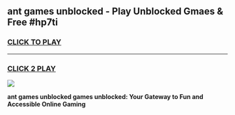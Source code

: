 
## ant games unblocked - Play Unblocked Gmaes & Free #hp7ti
<h3>
<a href="https://news.freeplayer.one?title=ant_games_unblocked&ref=24F">CLICK TO PLAY</a></h3>
<hr>

<h3>
<a href="https://news.freeplayer.one?title=ant_games_unblocked&ref=24F">CLICK 2 PLAY</a>
  
</h3>

<a href="https://news.freeplayer.one?title=ant_games_unblocked&ref=24F/"><img src="https://clearcache.store/games.png"></a>


**ant games unblocked games unblocked: Your Gateway to Fun and Accessible Online Gaming**
